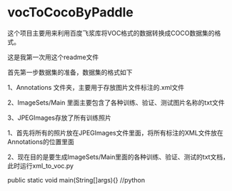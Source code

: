 # vocToCocoByPaddle
这个项目主要用来利用百度飞浆库将VOC格式的数据转换成COCO数据集的格式。

这是我第一次用这个readme文件

首先第一步数据集的准备，数据集的格式如下

  1、Annotations 文件夹，主要用于存放图片文件标注的.xml文件
  
  2、ImageSets/Main 里面主要包含了各种训练、验证、测试图片名称的txt文件
  
  3、JPEGImages存放了所有训练照片


1、首先将所有的照片放在JPEGImages文件里面，将所有标注的XML文件放在Annotations的位置里面

2、现在目的是要生成ImageSets/Main里面的各种训练、验证、测试的txt文档，此时运行xml_to_voc.py
    
    
public static void main(String[]args){} //python
